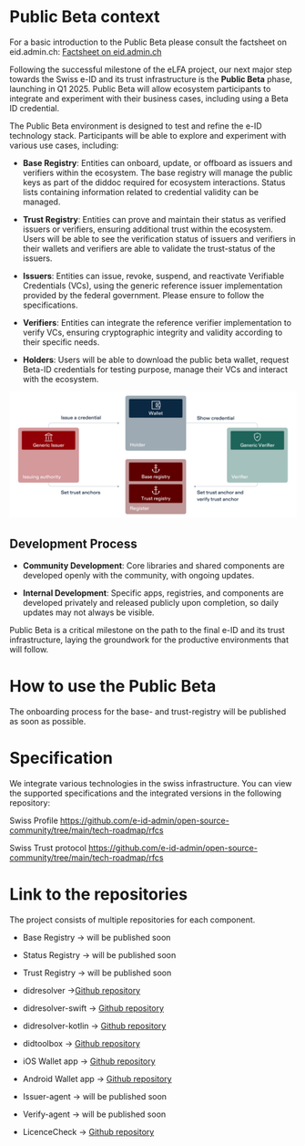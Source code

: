 # Public Beta context

For a basic introduction to the Public Beta please consult the factsheet on eid.admin.ch: [Factsheet on eid.admin.ch](https://backend.eid.admin.ch/fileservice/sdweb-docs-prod-eidch-files/files/2024/10/24/fdbcf1fa-7f33-4f27-80d6-44f14d991939.pdf)

Following the successful milestone of the eLFA project, our next major step towards the Swiss e-ID and its trust infrastructure is the **Public Beta** phase, launching in Q1 2025. Public Beta will allow ecosystem participants to integrate and experiment with their business cases, including using a Beta ID credential.

The Public Beta environment is designed to test and refine the e-ID technology stack. Participants will be able to explore and experiment with various use cases, including:

- **Base Registry**: Entities can onboard, update, or offboard as issuers and verifiers within the ecosystem. The base registry will manage the public keys as part of the diddoc required for ecosystem interactions. Status lists containing information related to credential validity can be managed. 

- **Trust Registry**: Entities can prove and maintain their status as verified issuers or verifiers, ensuring additional trust within the ecosystem. Users will be able to see the verification status of issuers and verifiers in their wallets and verifiers are able to validate the trust-status of the issuers.

- **Issuers**: Entities can issue, revoke, suspend, and reactivate Verifiable Credentials (VCs), using the generic reference issuer implementation provided by the federal government. Please ensure to follow the specifications.

- **Verifiers**: Entities can integrate the reference verifier implementation to verify VCs, ensuring cryptographic integrity and validity according to their specific needs.

- **Holders**: Users will be able to download the public beta wallet, request Beta-ID credentials for testing purpose, manage their VCs and interact with the ecosystem.

![Component Overview](publicbeta_components_EN.jpg)

## Development Process

- **Community Development**: Core libraries and shared components are developed openly with the community, with ongoing updates.

- **Internal Development**: Specific apps, registries, and components are developed privately and released publicly upon completion, so daily updates may not always be visible.

Public Beta is a critical milestone on the path to the final e-ID and its trust infrastructure, laying the groundwork for the productive environments that will follow.

# How to use the Public Beta

The onboarding process for the base- and trust-registry will be published as soon as possible.


# Specification

We integrate various technologies in the swiss infrastructure. You can view the supported specifications and the integrated versions in the following repository: 

Swiss Profile https://github.com/e-id-admin/open-source-community/tree/main/tech-roadmap/rfcs

Swiss Trust protocol https://github.com/e-id-admin/open-source-community/tree/main/tech-roadmap/rfcs



# Link to the repositories
The project consists of multiple repositories for each component.

- Base Registry → will be published soon

- Status Registry → will be published soon

- Trust Registry → will be published soon

- didresolver →[Github repository](https://github.com/e-id-admin/didresolver)

- didresolver-swift → [Github repository](https://github.com/e-id-admin/didresolver-swift)

- didresolver-kotlin → [Github repository](https://github.com/e-id-admin/didresolver-kotlin)

- didtoolbox → [Github repository](https://github.com/e-id-admin/didtoolbox)

- iOS Wallet app → [Github repository](https://github.com/e-id-admin/eidch-public-beta-ios-wallet)

- Android Wallet app → [Github repository](https://github.com/e-id-admin/eidch-public-beta-android-wallet)

- Issuer-agent → will be published soon

- Verify-agent → will be published soon

- LicenceCheck → [Github repository](https://github.com/e-id-admin/eidch-public-beta-elfa-licence-check)

